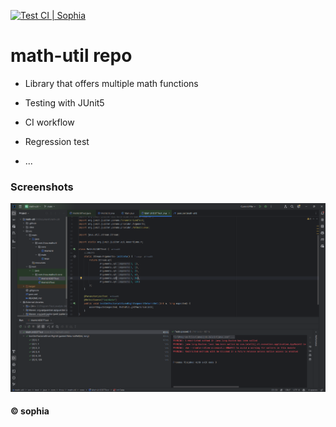 [![Test CI | Sophia](https://github.com/thou05/math-util/actions/workflows/ci.yml/badge.svg)](https://github.com/thou05/math-util/actions/workflows/ci.yml)

# math-util repo
- Library that offers multiple math functions

- Testing with JUnit5
- CI workflow
- Regression test
- ...

### Screenshots
![DDT and TDD with JUnit](https://github.com/thou05/math-util/blob/main/img/ddt-with-junit.png)

#### ©️ sophia